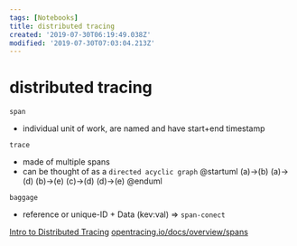 ```yaml
---
tags: [Notebooks]
title: distributed tracing
created: '2019-07-30T06:19:49.038Z'
modified: '2019-07-30T07:03:04.213Z'
---
```


# distributed tracing

`span`  
- individual unit of work, are named and have start+end timestamp

`trace` 
- made of multiple spans
- can be thought of as a `directed acyclic graph`
@startuml
(a)->(b)
(a)->(d)
(b)->(e)
(c)->(d)
(d)->(e)
@enduml

`baggage`
- reference or unique-ID + Data (kev:val) => `span-conect`


[Intro to Distributed Tracing](https://www.kartar.net/2019/07/intro-to-distributed-tracing)
[opentracing.io/docs/overview/spans](https://opentracing.io/docs/overview/spans/)


